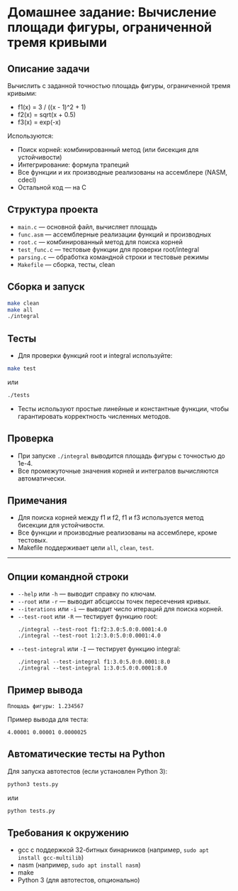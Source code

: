 # Домашнее задание: Вычисление площади фигуры, ограниченной тремя кривыми

## Описание задачи
Вычислить с заданной точностью площадь фигуры, ограниченной тремя кривыми:
- f1(x) = 3 / ((x - 1)^2 + 1)
- f2(x) = sqrt(x + 0.5)
- f3(x) = exp(-x)

Используются:
- Поиск корней: комбинированный метод (или бисекция для устойчивости)
- Интегрирование: формула трапеций
- Все функции и их производные реализованы на ассемблере (NASM, cdecl)
- Остальной код — на C

## Структура проекта
- `main.c` — основной файл, вычисляет площадь
- `func.asm` — ассемблерные реализации функций и производных
- `root.c` — комбинированный метод для поиска корней
- `test_func.c` — тестовые функции для проверки root/integral
- `parsing.c` — обработка командной строки и тестовые режимы
- `Makefile` — сборка, тесты, clean

## Сборка и запуск
```sh
make clean
make all
./integral
```

## Тесты
- Для проверки функций root и integral используйте:
```sh
make test
```
или
```sh
./tests
```
- Тесты используют простые линейные и константные функции, чтобы гарантировать корректность численных методов.

## Проверка
- При запуске `./integral` выводится площадь фигуры с точностью до 1e-4.
- Все промежуточные значения корней и интегралов вычисляются автоматически.

## Примечания
- Для поиска корней между f1 и f2, f1 и f3 используется метод бисекции для устойчивости.
- Все функции и производные реализованы на ассемблере, кроме тестовых.
- Makefile поддерживает цели `all`, `clean`, `test`.

---

## Опции командной строки

- `--help` или `-h` — выводит справку по ключам.
- `--root` или `-r` — выводит абсциссы точек пересечения кривых.
- `--iterations` или `-i` — выводит число итераций для поиска корней.
- `--test-root` или `-R` — тестирует функцию root:
  ```
  ./integral --test-root f1:f2:3.0:5.0:0.0001:4.0
  ./integral --test-root 1:2:3.0:5.0:0.0001:4.0
  ```
- `--test-integral` или `-I` — тестирует функцию integral:
  ```
  ./integral --test-integral f1:3.0:5.0:0.0001:8.0
  ./integral --test-integral 1:3.0:5.0:0.0001:8.0
  ```

## Пример вывода

```
Площадь фигуры: 1.234567
```

Пример вывода для теста:
```
4.00001 0.00001 0.0000025
```

## Автоматические тесты на Python

Для запуска автотестов (если установлен Python 3):
```sh
python3 tests.py
```
или
```sh
python tests.py
```

## Требования к окружению
- gcc с поддержкой 32-битных бинарников (например, `sudo apt install gcc-multilib`)
- nasm (например, `sudo apt install nasm`)
- make
- Python 3 (для автотестов, опционально)

